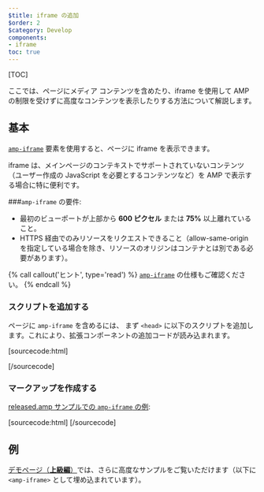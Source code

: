 ```yaml
---
$title: iframe の追加
$order: 2
$category: Develop
components:
- iframe
toc: true
---
```

[TOC]

ここでは、ページにメディア コンテンツを含めたり、iframe を使用して AMP の制限を受けずに高度なコンテンツを表示したりする方法について解説します。

## 基本

[`amp-iframe`](/ja/docs/reference/components/amp-iframe.html) 要素を使用すると、ページに iframe を表示できます。

iframe は、メインページのコンテキストでサポートされていないコンテンツ（ユーザー作成の JavaScript を必要とするコンテンツなど）を AMP で表示する場合に特に便利です。

###`amp-iframe` の要件:

* 最初のビューポートが上部から **600 ピクセル** または **75%** 以上離れていること。
* HTTPS 経由でのみリソースをリクエストできること（allow-same-origin を指定している場合を除き、リソースのオリジンはコンテナとは別である必要があります）。

{% call callout('ヒント', type='read') %}
[<code>amp-iframe</code>](/ja/docs/reference/components/amp-iframe.html) の仕様もご確認ください。
{% endcall %}

### スクリプトを追加する

ページに `amp-iframe` を含めるには、
まず `<head>` に以下のスクリプトを追加します。これにより、拡張コンポーネントの追加コードが読み込まれます。

[sourcecode:html]
<script async custom-element="amp-iframe"
    src="https://cdn.ampproject.org/v0/amp-iframe-0.1.js"></script>
[/sourcecode]

### マークアップを作成する

[released.amp サンプルでの `amp-iframe` の例](https://github.com/ampproject/amphtml/blob/master/examples/released.amp.html):

[sourcecode:html]
<amp-iframe width=300 height=300
    sandbox="allow-scripts allow-same-origin allow-popups allow-popups-to-escape-sandbox"
    layout="responsive"
    frameborder="0"
    src="https://www.google.com/maps/embed/v1/place?key=AIzaSyDG9YXIhKBhqclZizcSzJ0ROiE0qgVfwzI&q=Alameda,%20CA">
</amp-iframe>
[/sourcecode]

## 例

[デモページ（**上級編**）](https://ampbyexample.com/components/amp-iframe/)では、さらに高度なサンプルをご覧いただけます（以下に `<amp-iframe>` として埋め込まれています）。

<amp-iframe width=300 height=300
    sandbox="allow-scripts allow-same-origin"
    layout="responsive"
    frameborder="0"
    src="https://ampbyexample.com/components/amp-iframe/embed">
</amp-iframe>
